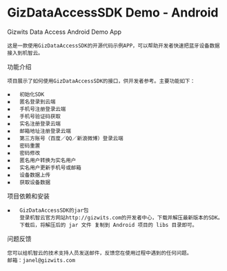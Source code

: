 GizDataAccessSDK Demo - Android
==============================

Gizwits Data Access Android Demo App

    这是一款使用GizDataAccessSDK的开源代码示例APP，可以帮助开发者快速把蓝牙设备数据接入到机智云。


功能介绍

    项目展示了如何使用GizDataAccessSDK的接口，供开发者参考。主要功能如下：

	▪	初始化SDK
	▪	匿名登录到云端
    ▪	手机号注册登录云端
    ▪	手机号验证码获取
    ▪	实名注册登录云端
    ▪	邮箱地址注册登录云端
    ▪	第三方账号（百度／QQ／新浪微博）登录云端
    ▪	密码重置
    ▪	密码修改
    ▪	匿名用户转换为实名用户
    ▪	实名用户更新手机号或邮箱
	▪	设备数据上传
	▪	获取设备数据


项目依赖和安装

    ▪	GizDataAccessSDK的jar包
        登录机智云官方网站http://gizwits.com的开发者中心，下载并解压最新版本的SDK。
        下载后，将解压后的 jar 文件 复制到 Android 项目的 libs 目录即可。


问题反馈

    您可以给机智云的技术支持人员发送邮件，反馈您在使用过程中遇到的任何问题。
    邮箱：janel@gizwits.com
